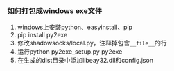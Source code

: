 ### 如何打包成windows exe文件

1. windows上安装python、easyinstall、pip
2. pip install py2exe
3. 修改shadowsocks/local.py，注释掉包含`__file__`的行
4. 运行python py2exe_setup.py py2exe
5. 在生成的dist目录中添加libeay32.dll和config.json

